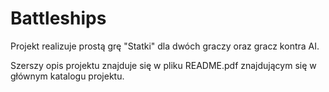 # Battleships

Projekt realizuje prostą grę "Statki" dla dwóch graczy oraz gracz kontra AI.

Szerszy opis projektu znajduje się w pliku README.pdf znajdującym się w głównym katalogu projektu.
